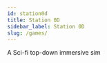 ```yaml
---
id: station0d
title: Station 0D
sidebar_label: Station 0D
slug: /games/
---
```


A Sci-fi top-down immersive sim
